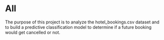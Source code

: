 # All
The purpose of this project is to analyze the hotel_bookings.csv dataset and to build a predictive classification model to determine if a 
future booking would get cancelled or not.

